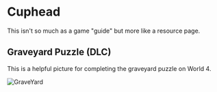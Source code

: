 # Cuphead

This isn't so much as a game "guide" but more like a resource page.

## Graveyard Puzzle (DLC)

This is a helpful picture for completing the graveyard puzzle on World 4.

![GraveYard](https://preview.redd.it/graveyard-puzzle-tutorial-v0-uxfjzk9tmtxa1.png?width=1080&crop=smart&auto=webp&s=507b5676623a1da5f5cfd45a208b791fac2f09c5)

